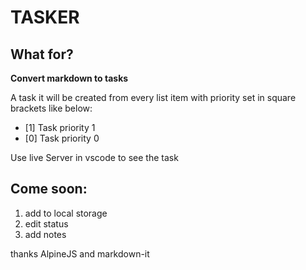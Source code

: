 # TASKER

## What for?

**Convert markdown to tasks**

A task it will be created from every list item with priority set in square
brackets like below:

- [1] Task priority 1
- [0] Task priority 0

Use live Server in vscode to see the task

## Come soon:

1. add to local storage
1. edit status
1. add notes

thanks AlpineJS and markdown-it
